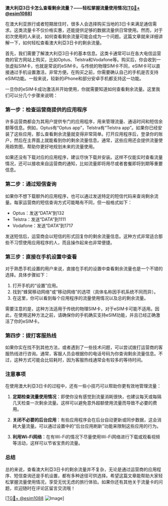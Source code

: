 **澳大利亞3日卡怎么查看剩余流量？——轻松掌握流量使用情况[[TG💪+ @esim1088](https://t.me/s/esim1088)]**

在澳大利亚旅行或者短期居住时，很多人会选择购买当地的3日卡来满足通信需求。这类流量卡不仅价格实惠，还能提供足够的数据流量供日常使用。然而，对于初次使用的人来说，如何查看剩余流量可能会成为一个问题。这篇文章就来详细讲解一下，如何轻松查看澳大利亞3日卡的剩余流量。

首先，我们需要了解澳大利亞3日卡的基本信息。这类卡通常可以在各大电信运营商的官方网站上购买，比如Optus、Telstra和Vodafone等。购买后，你会收到一张虚拟SIM卡，也就是常说的eSIM卡。与传统的物理SIM卡不同，eSIM卡可以直接通过手机设置激活，非常方便。在购买之前，你需要确认自己的手机是否支持eSIM功能。一般来说，较新的iPhone和部分安卓手机都支持这一功能。

一旦你的eSIM卡成功激活并开始使用，你就需要知道如何查看剩余流量。这里我们可以分几个步骤来说明：

### **第一步：检查运营商提供的应用程序**
许多运营商都会为其用户提供专门的应用程序，用来管理流量、通话时间和短信余额等信息。例如，Optus有“Optus app”，Telstra有“Telstra app”。如果你已经安装了这些应用，那么查看剩余流量就变得非常简单。打开应用程序后，登录你的账户，然后在主界面上就能看到你的剩余流量信息。通常，这些应用还会提供流量使用趋势图，帮助你更好地规划未来的流量使用。

如果还没有下载对应的应用程序，建议尽快下载并安装。这样不仅能实时查看流量情况，还可以接收来自运营商的通知，比如流量即将用尽或者套餐即将到期等重要信息。

### **第二步：通过短信查询**
如果你不想下载额外的应用程序，也可以通过发送特定的短信代码来查询剩余流量。每家运营商的短信查询方式可能略有不同，但一般格式如下：

- Optus：发送“DATA”到132
- Telstra：发送“DATA”到1111
- Vodafone：发送“DATA”到1717

发送短信后，运营商会以短信的形式回复你的剩余流量信息。这种方式非常适合那些不习惯使用应用程序的人，而且操作起来也非常便捷。

### **第三步：直接在手机设置中查看**
对于熟悉手机设置的用户来说，直接在手机的设置中查看剩余流量也是一个不错的选择。具体步骤如下：

1. 打开手机的“设置”应用。
2. 找到“蜂窝移动网络”或“移动网络”的选项（具体名称因手机系统不同而异）。
3. 在这里，你可以看到每个应用程序的流量使用情况以及总的剩余流量。

需要注意的是，这种方法适用于传统的物理SIM卡，对于eSIM卡可能不适用。因此，在使用这种方法之前，请确保你的手机确实支持eSIM功能，并且已经正确激活了你的eSIM卡。

### **第四步：拨打客服热线**
如果你实在找不到其他方法，或者遇到了一些技术问题，可以尝试拨打运营商的客服热线进行咨询。通常，客服人员会根据你的电话号码为你查询剩余流量信息。不过，这种方式可能会比较耗时，因为客服热线通常会有较多的等待时间。

### **注意事项**
在使用澳大利亞3日卡的过程中，还有一些小技巧可以帮助你更有效地管理流量：

1. **定期检查流量使用情况**：即使你没有感觉到流量消耗很快，也建议每天或每隔几天检查一次剩余流量。这样可以避免意外超额使用流量而导致不必要的费用。
   
2. **关闭不必要的后台应用**：有些应用程序会在后台自动更新或同步数据，这会消耗大量流量。可以通过设置中的“后台应用刷新”功能来限制这些应用的行为。

3. **利用Wi-Fi网络**：在有Wi-Fi的情况下尽量使用Wi-Fi网络进行下载或观看视频等活动，这样可以节省宝贵的流量。

### **总结**
总的来说，查看澳大利亞3日卡的剩余流量并不复杂，无论是通过运营商的应用程序、短信查询还是手机设置，都有多种途径可供选择。希望这篇文章能帮助大家轻松掌握流量使用情况，享受无忧无虑的旅行体验。如果你还有其他关于流量卡的问题，欢迎随时在评论区留言交流哦！

[[TG💪+ @esim1088](https://t.me/s/esim1088) ![Image](https://i.postimg.cc/4NQfJmqS/Snipaste-2025-05-13-00-14-12.png)]